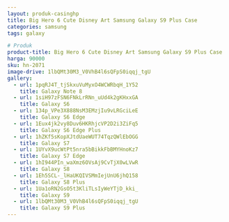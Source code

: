 ```yaml
---
layout: produk-casinghp
title: Big Hero 6 Cute Disney Art Samsung Galaxy S9 Plus Case
categories: samsung
tags: galaxy

# Produk
product-title: Big Hero 6 Cute Disney Art Samsung Galaxy S9 Plus Case
harga: 90000
sku: hn-2071
image-drive: 1lbQMt30M3_V0VhB4l6sQFpS0iqqj_tgU
gallery:
  - url: 1pqRJ4T_tjSkxuVuMyxO4WCWRbqH_1Y52
    title: Galaxy Note 8
  - url: 1siH97zFSN6FNkLrRNn_uUd4k2gKHxxGA
    title: Galaxy S6
  - url: 134p_VPe3X888NsM3EMzjIu9vLRGciLeE
    title: Galaxy S6 Edge
  - url: 1Eux4jk2vy8Duv6HKRhjcVP2D2i3ZiFq5
    title: Galaxy S6 Edge Plus
  - url: 1hZKf5sKopXJtdUaeWUT74TqzQWlEbOGG
    title: Galaxy S7
  - url: 1UYvX9ucWtPt5nra5bBikkFbBMYHnoKz7
    title: Galaxy S7 Edge
  - url: 1hI944PIn_waXmz6OVsAj9CvTjX0wLVwR
    title: Galaxy S8
  - url: 1Eh5SCL-_lHaUKQIVSMmIejUnU6jhQ158
    title: Galaxy S8 Plus
  - url: 1Ua1oRN2GsO5t3KliTLsIyWeYTjD_kki_
    title: Galaxy S9
  - url: 1lbQMt30M3_V0VhB4l6sQFpS0iqqj_tgU
    title: Galaxy S9 Plus
---
```

